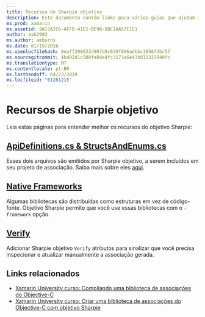 ```yaml
---
title: Recursos de Sharpie objetivo
description: Este documento contém links para vários guias que ajudam a descrever Sharpie objetivo, como usá-lo e a saída gerada por ela.
ms.prod: xamarin
ms.assetid: 9A17A2C6-AFFD-41E2-BE9B-9BC1AA57E1E1
author: asb3993
ms.author: amburns
ms.date: 01/15/2016
ms.openlocfilehash: 8eaff208632d907d8c630f696adbbc1856f4bc57
ms.sourcegitcommit: 4b402d1c508fa84e4fc3171a6e43b811323948fc
ms.translationtype: MT
ms.contentlocale: pt-BR
ms.lasthandoff: 04/23/2019
ms.locfileid: "61261215"
---
```

# <a name="objective-sharpie-features"></a>Recursos de Sharpie objetivo

Leia estas páginas para entender melhor os recursos do objetivo Sharpie:

## <a name="apidefinitionscs--structsandenumscsapidefinitions-structsandenumsmd"></a>[**ApiDefinitions.cs & StructsAndEnums.cs**](apidefinitions-structsandenums.md)

Esses dois arquivos são emitidos por Sharpie objetivo, a serem incluídos em seu projeto de associação. Saiba mais sobre eles [aqui](apidefinitions-structsandenums.md).

## <a name="native-frameworksnative-frameworksmd"></a>[**Native Frameworks**](native-frameworks.md)

Algumas bibliotecas são distribuídas como estruturas em vez de código-fonte.
Objetivo Sharpie permite que você use essas bibliotecas com o `-framework` opção.

## <a name="verifyverifymd"></a>[**Verify**](verify.md)

Adicionar Sharpie objetivo `Verify` atributos para sinalizar que você precisa inspecionar e atualizar manualmente a associação gerada. 

## <a name="related-links"></a>Links relacionados

- [Xamarin University curso: Compilando uma biblioteca de associações do Objective-C](https://university.xamarin.com/classes/track/all#building-an-objective-c-bindings-library)
- [Xamarin University curso: Criar uma biblioteca de associações do Objective-C com objetivo Sharpie](https://university.xamarin.com/classes/track/all#build-an-objective-c-bindings-library-with-objective-sharpie)

